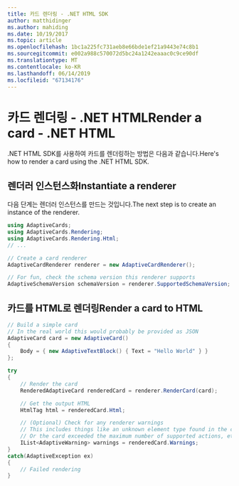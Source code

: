 ```yaml
---
title: 카드 렌더링 - .NET HTML SDK
author: matthidinger
ms.author: mahiding
ms.date: 10/19/2017
ms.topic: article
ms.openlocfilehash: 1bc1a225fc731aeb8e66bde1ef21a9443e74c8b1
ms.sourcegitcommit: e002a988c570072d5bc24a1242eaaac0c9ce90df
ms.translationtype: MT
ms.contentlocale: ko-KR
ms.lasthandoff: 06/14/2019
ms.locfileid: "67134176"
---
```

# <a name="render-a-card---net-html"></a><span data-ttu-id="bb242-102">카드 렌더링 - .NET HTML</span><span class="sxs-lookup"><span data-stu-id="bb242-102">Render a card - .NET HTML</span></span>

<span data-ttu-id="bb242-103">.NET HTML SDK를 사용하여 카드를 렌더링하는 방법은 다음과 같습니다.</span><span class="sxs-lookup"><span data-stu-id="bb242-103">Here's how to render a card using the .NET HTML SDK.</span></span>

## <a name="instantiate-a-renderer"></a><span data-ttu-id="bb242-104">렌더러 인스턴스화</span><span class="sxs-lookup"><span data-stu-id="bb242-104">Instantiate a renderer</span></span>

<span data-ttu-id="bb242-105">다음 단계는 렌더러 인스턴스를 만드는 것입니다.</span><span class="sxs-lookup"><span data-stu-id="bb242-105">The next step is to create an instance of the renderer.</span></span> 

```csharp
using AdaptiveCards;
using AdaptiveCards.Rendering;
using AdaptiveCards.Rendering.Html;
// ... 

// Create a card renderer
AdaptiveCardRenderer renderer = new AdaptiveCardRenderer();

// For fun, check the schema version this renderer supports
AdaptiveSchemaVersion schemaVersion = renderer.SupportedSchemaVersion; // 1.0
```

## <a name="render-a-card-to-html"></a><span data-ttu-id="bb242-106">카드를 HTML로 렌더링</span><span class="sxs-lookup"><span data-stu-id="bb242-106">Render a card to HTML</span></span>

```csharp
// Build a simple card
// In the real world this would probably be provided as JSON
AdaptiveCard card = new AdaptiveCard()
{
    Body = { new AdaptiveTextBlock() { Text = "Hello World" } }
};

try
{
    // Render the card
    RenderedAdaptiveCard renderedCard = renderer.RenderCard(card);

    // Get the output HTML 
    HtmlTag html = renderedCard.Html;

    // (Optional) Check for any renderer warnings
    // This includes things like an unknown element type found in the card
    // Or the card exceeded the maximum number of supported actions, etc
    IList<AdaptiveWarning> warnings = renderedCard.Warnings;
}
catch(AdaptiveException ex)
{
    // Failed rendering
}
```
